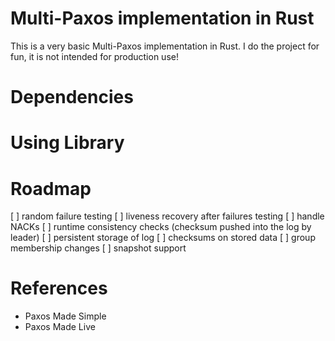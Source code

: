 # Multi-Paxos implementation in Rust

This is a very basic Multi-Paxos implementation in Rust.
I do the project for fun, it is not intended for production use!

# Dependencies

# Using Library

# Roadmap

[ ] random failure testing
[ ] liveness recovery after failures testing
[ ] handle NACKs
[ ] runtime consistency checks (checksum pushed into the log by leader)
[ ] persistent storage of log
[ ] checksums on stored data
[ ] group membership changes
[ ] snapshot support

# References

- Paxos Made Simple
- Paxos Made Live
